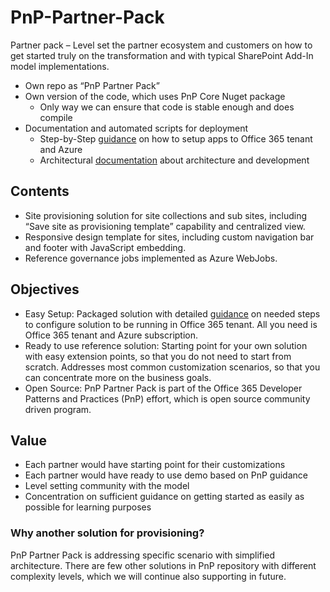 # PnP-Partner-Pack 
Partner pack – Level set the partner ecosystem and customers on how to get started truly on the transformation and with typical SharePoint Add-In model implementations.
* Own repo as “PnP Partner Pack”
* Own version of the code, which uses PnP Core Nuget package
  * Only way we can ensure that code is stable enough and does compile
* Documentation and automated scripts for deployment
  * Step-by-Step <a href="./Documentation/Manual-Setup-Guide.md">guidance</a> on how to setup apps to Office 365 tenant and Azure
  * Architectural <a href="./Documentation/Architecture-and-Implementation.md">documentation</a> about architecture and development

## Contents
* Site provisioning solution for site collections and sub sites, including “Save site as provisioning template” capability and centralized view.
* Responsive design template for sites, including custom navigation bar and footer with JavaScript embedding.
* Reference governance jobs implemented as Azure WebJobs.

## Objectives
* Easy Setup: Packaged solution with detailed <a href="./Documentation/Manual-Setup-Guide.md">guidance</a> on needed steps to configure solution to be running in Office 365 tenant. All you need is Office 365 tenant and Azure subscription.
* Ready to use reference solution: Starting point for your own solution with easy extension points, so that you do not need to start from scratch. Addresses most common customization scenarios, so that you can concentrate more on the business goals.
* Open Source: PnP Partner Pack is part of the Office 365 Developer Patterns and Practices (PnP) effort, which is open source community driven program.

## Value
* Each partner would have starting point for their customizations
* Each partner would have ready to use demo based on PnP guidance
* Level setting community with the model
* Concentration on sufficient guidance on getting started as easily as possible for learning purposes

### Why another solution for provisioning?
PnP Partner Pack is addressing specific scenario with simplified architecture.
There are few other solutions in PnP repository with different complexity levels, which we will continue also supporting in future.
